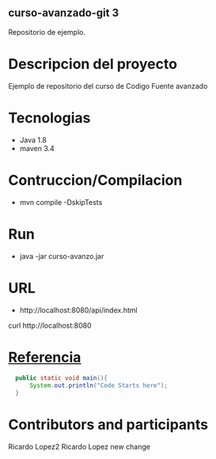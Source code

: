 ## curso-avanzado-git 3
Repositorio de ejemplo.

# Descripcion del proyecto
Ejemplo de repositorio del curso de Codigo Fuente avanzado

# Tecnologias
- Java 1.8
- maven 3.4

# Contruccion/Compilacion
- mvn compile -DskipTests

# Run
- java -jar curso-avanzo.jar

# URL
  - http://localhost:8080/api/index.html
  
  curl http://localhost:8080
  
 # [Referencia](https://github.com/adam-p/markdown-here/wiki/Markdown-Cheatsheet) 
  
 ```java
   public static void main(){
       System.out.println("Code Starts here");
   }
``` 
  
 # Contributors and participants
   Ricardo Lopez2
   Ricardo Lopez
   new change
